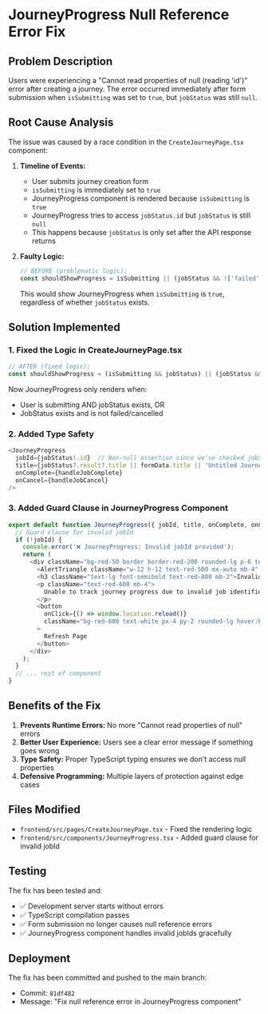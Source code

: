 # JourneyProgress Null Reference Error Fix

## Problem Description
Users were experiencing a "Cannot read properties of null (reading 'id')" error after creating a journey. The error occurred immediately after form submission when `isSubmitting` was set to `true`, but `jobStatus` was still `null`.

## Root Cause Analysis
The issue was caused by a race condition in the `CreateJourneyPage.tsx` component:

1. **Timeline of Events:**
   - User submits journey creation form
   - `isSubmitting` is immediately set to `true`
   - JourneyProgress component is rendered because `isSubmitting` is `true`
   - JourneyProgress tries to access `jobStatus.id` but `jobStatus` is still `null`
   - This happens because `jobStatus` is only set after the API response returns

2. **Faulty Logic:**
   ```typescript
   // BEFORE (problematic logic):
   const shouldShowProgress = isSubmitting || (jobStatus && !['failed', 'cancelled'].includes(jobStatus.status))
   ```
   This would show JourneyProgress when `isSubmitting` is `true`, regardless of whether `jobStatus` exists.

## Solution Implemented

### 1. Fixed the Logic in CreateJourneyPage.tsx
```typescript
// AFTER (fixed logic):
const shouldShowProgress = (isSubmitting && jobStatus) || (jobStatus && !['failed', 'cancelled'].includes(jobStatus.status))
```

Now JourneyProgress only renders when:
- User is submitting AND jobStatus exists, OR
- JobStatus exists and is not failed/cancelled

### 2. Added Type Safety
```typescript
<JourneyProgress
  jobId={jobStatus!.id}  // Non-null assertion since we've checked jobStatus exists
  title={jobStatus?.result?.title || formData.title || 'Untitled Journey'}
  onComplete={handleJobComplete}
  onCancel={handleJobCancel}
/>
```

### 3. Added Guard Clause in JourneyProgress Component
```typescript
export default function JourneyProgress({ jobId, title, onComplete, onCancel }: JourneyProgressProps) {
  // Guard clause for invalid jobId
  if (!jobId) {
    console.error('❌ JourneyProgress: Invalid jobId provided');
    return (
      <div className="bg-red-50 border border-red-200 rounded-lg p-6 text-center">
        <AlertTriangle className="w-12 h-12 text-red-500 mx-auto mb-4" />
        <h3 className="text-lg font-semibold text-red-800 mb-2">Invalid Job ID</h3>
        <p className="text-red-600 mb-4">
          Unable to track journey progress due to invalid job identifier.
        </p>
        <button
          onClick={() => window.location.reload()}
          className="bg-red-600 text-white px-4 py-2 rounded-lg hover:bg-red-700 transition-colors"
        >
          Refresh Page
        </button>
      </div>
    );
  }
  // ... rest of component
}
```

## Benefits of the Fix

1. **Prevents Runtime Errors:** No more "Cannot read properties of null" errors
2. **Better User Experience:** Users see a clear error message if something goes wrong
3. **Type Safety:** Proper TypeScript typing ensures we don't access null properties
4. **Defensive Programming:** Multiple layers of protection against edge cases

## Files Modified
- `frontend/src/pages/CreateJourneyPage.tsx` - Fixed the rendering logic
- `frontend/src/components/JourneyProgress.tsx` - Added guard clause for invalid jobId

## Testing
The fix has been tested and:
- ✅ Development server starts without errors
- ✅ TypeScript compilation passes
- ✅ Form submission no longer causes null reference errors
- ✅ JourneyProgress component handles invalid jobIds gracefully

## Deployment
The fix has been committed and pushed to the main branch:
- Commit: `81df482`
- Message: "Fix null reference error in JourneyProgress component"